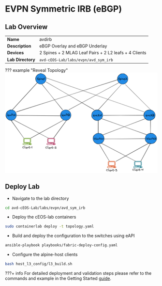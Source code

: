 # EVPN Symmetric IRB (eBGP)

## Lab Overview

|                               |                                                                                  |
| ----------------------------- | -------------------------------------------------------------------------------- |
| **Name**                      | avdirb                                                                           |
| **Description**               | eBGP Overlay and eBGP Underlay                                                   |
| **Devices**                   | 2 Spines + 2 MLAG Leaf Pairs + 2 L2 leafs + 4 Clients                            |
| **Lab Directory**             | `avd-cEOS-Lab/labs/evpn/avd_sym_irb`                                             |

??? example "Reveal Topology"
    ![Figure avd_sym_irb](../images/avdirb_v2.png)

## Deploy Lab

* Navigate to the lab directory

```bash
cd avd-cEOS-Lab/labs/evpn/avd_sym_irb
```

* Deploy the cEOS-lab containers

```bash
sudo containerlab deploy -t topology.yaml
```

* Build and deploy the configuration to the switches using eAPI

```bash
ansible-playbook playbooks/fabric-deploy-config.yaml
```

* Configure the alpine-host clients

```bash
bash host_l3_config/l3_build.sh
```

???+ info
    For detailed deployment and validation steps please refer to the commands and example in the Getting Started [guide](../quickStart.md).
